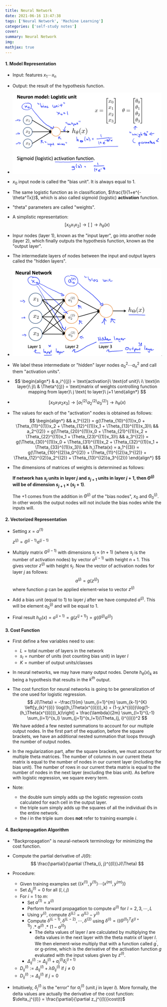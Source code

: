 ```yaml
---
title: Neural Network
date: 2021-06-16 13:47:38
tags: ['Neural Network', 'Machine Learning']
categories: ['self-study notes']
cover:
summary: Neural Network
img:
mathjax: true
---
```


#### 1. Model Representation

* Input: features $x_1\cdots x_n$

* Output: the result of the hypothesis function.

* <img src="Neural-Network/Neural Network Rep1.png" style="zoom:50%;" />

* $x_0$ input node is called the "bias unit". It is always equal to $1$.

* The same logistic function as in classification, $\frac{1}{1+e^{-\theta^Tx}}$, which is also called sigmoid (logistic) **activation** function.

* "theta" parameters are called "weights".

* A simplistic representation:
  $$
  [x_0x_1x_2]\rightarrow [\ ]\rightarrow h_\theta(x)
  $$

* Inpur nodes (layer 1), known as the "input layer", go into another node (layer 2), which finally outputs the hypothesis function, known as the "output layer".

* The intermediate layers of nodes between the input and output layers called the "hidden layers".

* <img src="Neural-Network/Neural Network Rep2.png" style="zoom:50%;" />

* We label these intermediate or "hidden" layer nodes $a_0^2\cdots a_n^2$ and call them "activation units".

* $$
  \begin{align*}
  & a_i^{(j)} = \text{activation}\ \text{of unit}\ i\ \text{in layer}\ j\\
  & \Theta^{(j)} = \text{matrix of weights controlling function mapping from layer}\ j \text{ to layer}\ j+1
  \end{align*}
  $$

* $$
  [x_0x_1x_2x_3]\rightarrow \left[a_1^{(2)}a_2^{(2)}a_3^{(2)}\right]\rightarrow h_\theta(x)
  $$

* The values for each of the "activation" nodes is obtained as follows:
  $$
  \begin{align*}
  && a_1^{(2)} = g(\Theta_{10}^{(1)}x_0 + \Theta_{11}^{(1)}x_2 + \Theta_{12}^{(1)}x_1 + \Theta_{13}^{(1)}x_3)\\
  && a_2^{(2)} = g(\Theta_{20}^{(1)}x_0 + \Theta_{21}^{(1)}x_2 + \Theta_{22}^{(1)}x_1 + \Theta_{23}^{(1)}x_3)\\
  && a_3^{(2)} = g(\Theta_{30}^{(1)}x_0 + \Theta_{31}^{(1)}x_2 + \Theta_{32}^{(1)}x_1 + \Theta_{33}^{(1)}x_3)\\
  && h_\Theta(x) = a_1^{(3)} = g(\Theta_{10}^{(2)}a_0^{(2)} + \Theta_{11}^{(2)}a_1^{(2)} + \Theta_{12}^{(2)}a_2^{(2)} + \Theta_{13}^{(2)}a_3^{(2)})
  \end{align*}
  $$

* The dimensions of matrices of weights is determined as follows:

  **If network has $s_j$ units in layer $j$ and $s_{j+1}$ units in layer $j+1$, then $\Theta^{(j)}$ will be of dimension $s_{j+1}\times (s_j+1)$**.

  The $+1$ comes from the addition in $\Theta^{(j)}$ of the "bias nodes", $x_0$ and $\Theta_0^{(j)}$. In other words the output nodes will not include the bias nodes while the inputs will.

#### 2. Vectorized Representation

* Setting $x = a^{(1)}$

  $z^{(j)} = \Theta^{(j-1)}a^{(j-1)}$

* Multiply matrix $\Theta^{(j-1)}$ with dimensions $s_j\times (n+1)$ (where $s_j$ is the number of activation nodes) by vector $a^{(j-1)}$ with height $n+1$. This gives vector $z^{(j)}$ with height $s_j$. Now the vector of activation nodes for layer $j$ as follows:
  $$
  a^{(j)} = g(z^{(j)})
  $$
  where function $g$ can be applied element-wise to vector $z^{(j)}$

* Add a bias unit (equal to $1$) to layer $j$ after we have computed $a^{(j)}$. This will be element $a_0^{(j)}$ and will be equal to $1$.

* Final result $h_\Theta(x) = a^{(j+1)} = g(z^{(j+1)}) = g(\Theta^{(j)}a^{(j)})$

#### 3. Cost Function

* First define a few variables need to use:

  * $L = \text{total number of layers in the network}$
  * $s_l = \text{number of units (not counting bias unit) in layer } l$
  * $K = \text{number of output units/classes}$

* In neural networks, we may have many output nodes. Denote $h_\theta(x)_k$ as being a hypothesis that results in the $k^{th}$ output.

* The cost function for neural networks is going to be generalization of the one used for logistic regression.
  $$
  J(\Theta) = -\frac{1}{m} \sum_{i=1}^{m} \sum_{k-1}^{K} \left[y_{k}^{(i)} \log((h_\Theta(x^{(i)}))_k) + (1-y_k^{(i)})\log(1-(h_\Theta(x^{(i)}))_k)\right] + \frac{\lambda}{2m} \sum_{l=1}^{L-1} \sum_{i=1}^{s_l} \sum_{j=1}^{s_l+1}(\Theta_{j, i}^{(i)})^2
  $$
  We have added a few nested summations to account for our multiple output nodes. In the first part of the equation, before the square brackets, we have an additional nested summation that loops through the number of output nodes.

* In the regularization part, after the square brackets, we must account for multiple theta matrices. The number of columns in our current theta matrix is equal to the number of nodes in our current layer (including the bias unit). The number of rows in our current theta matrix is equal to the number of nodes in the next layer (excluding the bias unit). As before with logistic regression, we square every term.

* Note:

  * the double sum simply adds up the logistic regression costs calculated for each cell in the output layer.
  * the triple sum simply adds up the squares of all the individual $\Theta$s in the entire network.
  * the $i$ in the triple sum does **not** refer to training example $i$.

#### 4. Backpropagation Algorithm

* "Backpropagation" is neural-network terminology for minimizing the cost function.

* Compute the partial derivative of $J(\Theta)$:
  $$
  \frac{\partial}{\partial \Theta_{i, j}^{(l)}}J(\Theta)
  $$

* Procedure:

  * Given training examples set $\{(x^{(1)}, y^{(1)})\cdots(x^{(m)}, y^{(m)})\}$
  * Set $\Delta_{ij}^{(l)} = 0$ for all $(l, i, j)$
  * For $i = 1$ to $m$:
    * Set $a^{(1)} = x^{(i)}$
    * Perform forward propagation to compute $a^{(l)}$ for $l = 2,3,\cdots, L$
    * Using $y^{(i)}$, compute $\delta^{(L)} = a^{(L)} - y^{(i)}$
    * Compute $\delta^{(L-1)}, \delta^{(L-2)}, \cdots, \delta^{(2)}$ using $\delta^{(l)} = ((\Theta^{(l)})^T\delta^{(l+1)})\ .*\ a^{(l)}\ .*\ (1-a^{(l)})$
      * The delta values of layer $l$ are calculated by multiplying the delta values in the next layer with the theta matrix of layer $l$. We then element-wise multiply that with a function called $g^{\prime}$, or g-prime, which is the derivative of the activation function $g$ evaluated with the input values given by $z^{(l)}$.
    * $\Delta_{ij}^{(l)} := \Delta_{ij}^{(l)} + a_j^{(l)}\delta_i^{(l+1)}$
  * $D_{ij}^{(l)} := \Delta_{ij}^{(l)} + \lambda \Theta_{ij}^{(l)} \text{ if } j \ne 0$
  * $D_{ij}^{(l)} := \Delta_{ij}^{(l)} \text{ if } j = 0$

* Intuitively, $\delta_j^{(l)}$ is the "error" for $a_j^{(l)}$ (unit $j$ in layer $l$). More formally, the delta values are actually the derivative of the cost function: $\delta_j^{(l)} = \frac{\partial}{\partial z_j^{(l)}}cost(t)$

